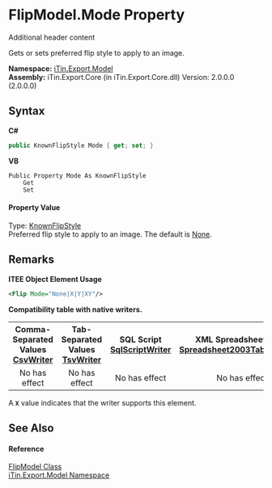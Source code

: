 # FlipModel.Mode Property 
Additional header content 

Gets or sets preferred flip style to apply to an image.

**Namespace:**&nbsp;<a href="N_iTin_Export_Model">iTin.Export.Model</a><br />**Assembly:**&nbsp;iTin.Export.Core (in iTin.Export.Core.dll) Version: 2.0.0.0 (2.0.0.0)

## Syntax

**C#**<br />
``` C#
public KnownFlipStyle Mode { get; set; }
```

**VB**<br />
``` VB
Public Property Mode As KnownFlipStyle
	Get
	Set
```


#### Property Value
Type: <a href="T_iTin_Export_Model_KnownFlipStyle">KnownFlipStyle</a><br />Preferred flip style to apply to an image. The default is <a href="T_iTin_Export_Model_KnownFlipStyle">None</a>.

## Remarks

**ITEE Object Element Usage**<br />
``` XML
<Flip Mode="None|X|Y|XY"/>
```


<strong>Compatibility table with native writers.</strong><table><tr><th>Comma-Separated Values<br /><a href="T_iTin_Export_Writers_CsvWriter">CsvWriter</a></th><th>Tab-Separated Values<br /><a href="T_iTin_Export_Writers_TsvWriter">TsvWriter</a></th><th>SQL Script<br /><a href="T_iTin_Export_Writers_SqlScriptWriter">SqlScriptWriter</a></th><th>XML Spreadsheet 2003<br /><a href="T_iTin_Export_Writers_Spreadsheet2003TabularWriter">Spreadsheet2003TabularWriter</a></th></tr><tr><td align="center">No has effect</td><td align="center">No has effect</td><td align="center">No has effect</td><td align="center">No has effect</td></tr></table> A <strong>`X`</strong> value indicates that the writer supports this element.


## See Also


#### Reference
<a href="T_iTin_Export_Model_FlipModel">FlipModel Class</a><br /><a href="N_iTin_Export_Model">iTin.Export.Model Namespace</a><br />